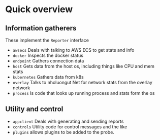 # Quick overview

## Information gatherers
These implement the `Reporter` interface

- `awsecs` Deals with talking to AWS ECS to get stats and info
- `docker` Inspects the docker status
- `endpoint` Gathers connection data 
- `host` Gets data from the host os, including things like CPU and mem stats
- `kubernetes` Gathers data from k8s
- `overlay` Talks to nholuongut Net for network stats from the overlay network
- `process` Is code that looks up running process and stats form the os

## Utility and control
- `appclient` Deals with generating and sending reports
- `controls` Utility code for control messages and the like
- `plugins` allows plugins to be added to the probe.

